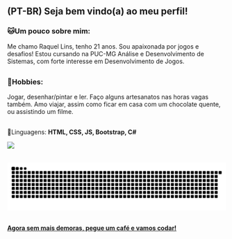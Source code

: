 
## (PT-BR) Seja bem vindo(a) ao meu perfil! 

### 🐱Um pouco sobre mim:
Me chamo Raquel Lins, tenho 21 anos. Sou apaixonada por jogos e desafios! Estou cursando na PUC-MG Análise e Desenvolvimento de Sistemas, com forte interesse em Desenvolvimento de Jogos.

##

### 💞Hobbies: 
Jogar, desenhar/pintar e ler. Faço alguns artesanatos nas horas vagas também. Amo viajar, assim como ficar em casa com um chocolate quente, ou assistindo um filme.

##

🚩Linguagens: <strong> HTML, CSS, JS, Bootstrap, C# </strong>

<!-- status-->
<div>
  <a href="https://github.com/kelldm">
  <img height="180em" src="https://github-readme-stats.vercel.app/api?username=kelldm&show_icons=true&theme=dracula&include_all_commits=true&count_private=true"/>
</div>
<!--status-->
 
  ##

 
  ![Snake animation](https://github.com/kelldm/kelldm/blob/output/github-contribution-grid-snake.svg)
 
 
  ##
 
#### **Agora sem mais demoras, pegue um café e vamos codar!**

